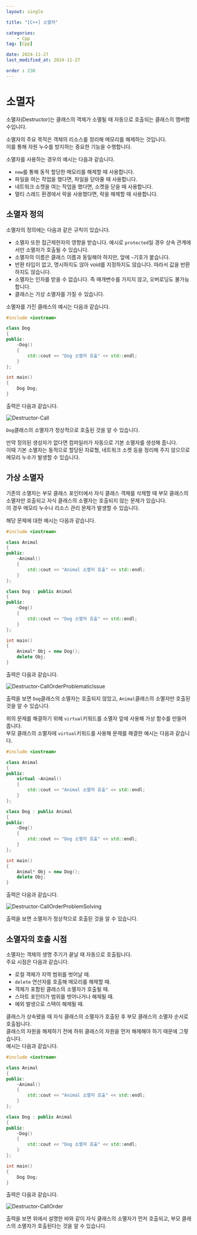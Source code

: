```yaml
---
layout: single

title: "[C++] 소멸자"

categories:
    - Cpp
tag: [Cpp]

date: 2024-11-27
last_modified_at: 2024-11-27

order : 230
---
```


# 소멸자

소멸자(Destructor)는 클래스의 객체가 소멸될 때 자동으로 호출되는 클래스의 멤버함수입니다.

소멸자의 주요 목적은 객체의 리소스를 정리해 메모리를 해제하는 것입니다.  
이를 통해 자원 누수를 방지하는 중요한 기능을 수행합니다.

소멸자를 사용하는 경우의 예시는 다음과 같습니다.

+ `new`를 통해 동적 할당한 메모리를 해제할 때 사용합니다.
+ 파일을 여는 작업을 했다면, 파일을 닫아줄 때 사용합니다.
+ 네트워크 소켓을 여는 작업을 했다면, 소켓을 닫을 때 사용합니다.
+ 멀티 스레드 환경에서 락을 사용했다면, 락을 해제할 때 사용합니다.

## 소멸자 정의

소멸자의 정의에는 다음과 같은 규칙이 있습니다.

+ 소멸자 또한 접근제한자의 영향을 받습니다. 예시로 `protected`일 경우 상속 관계에서만 소멸자가 호출될 수 있습니다.
+ 소멸자의 이름은 클래스 이름과 동일해야 하지만, 앞에 `~`기호가 붙습니다.
+ 반환 타입이 없고, 명시하지도 않아 void를 지정하지도 않습니다. 따라서 값을 반환하지도 않습니다.
+ 소멸자는 인자를 받을 수 없습니다. 즉 매개변수를 가지지 않고, 오버로딩도 불가능합니다.
+ 클래스는 가상 소멸자를 가질 수 있습니다.

소멸자를 가진 클래스의 예시는 다음과 같습니다.

```cpp
#include <iostream>

class Dog
{
public:
    ~Dog()
    {
        std::cout << "Dog 소멸자 호출" << std::endl;
    }
};

int main()
{
    Dog Dog;
}
```

출력은 다음과 같습니다.

![Destructor-Call]({{site.url}}/images/cpp/cpp/2024-11-27-CPP-Destructor/Destructor-Call.PNG)

`Dog`클래스의 소멸자가 정상적으로 호출된 것을 알 수 있습니다.

만약 정의된 생성자가 없다면 컴파일러가 자동으로 기본 소멸자를 생성해 줍니다.  
이때 기본 소멸자는 동적으로 할당된 자료형, 네트워크 소켓 등을 정리해 주지 않으므로 메모리 누수가 발생할 수 있습니다.

## 가상 소멸자

기존의 소멸자는 부모 클래스 포인터에서 자식 클래스 객체를 삭제할 때 부모 클래스의 소멸자만 호출되고 자식 클래스의 소멸자는 호출되지 않는 문제가 있습니다.  
이 경우 메모리 누수나 리소스 관리 문제가 발생할 수 있습니다.

해당 문제에 대한 예시는 다음과 같습니다.

```cpp
#include <iostream>

class Animal
{
public:
    ~Animal()
    {
        std::cout << "Animal 소멸자 호출" << std::endl;
    }
};

class Dog : public Animal
{
public:
    ~Dog()
    {
        std::cout << "Dog 소멸자 호출" << std::endl;
    }
};

int main()
{
    Animal* Obj = new Dog();
    delete Obj;
}
```

출력은 다음과 같습니다.

![Destructor-CallOrderProblematicIssue]({{site.url}}/images/cpp/cpp/2024-11-27-CPP-Destructor/Destructor-CallOrderProblematicIssue.PNG)

출력을 보면 `Dog`클래스의 소멸자는 호출되지 않았고, `Animal`클래스의 소멸자만 호출된 것을 알 수 있습니다.

위의 문제를 해결하기 위해 `virtual`키워드를 소멸자 앞에 사용해 가상 함수를 만들어 줍니다.  
부모 클래스의 소멸자에 `virtual`키워드를 사용해 문제를 해결한 예시는 다음과 같습니다.

```cpp
#include <iostream>

class Animal
{
public:
    virtual ~Animal()
    {
        std::cout << "Animal 소멸자 호출" << std::endl;
    }
};

class Dog : public Animal
{
public:
    ~Dog()
    {
        std::cout << "Dog 소멸자 호출" << std::endl;
    }
};

int main()
{
    Animal* Obj = new Dog();
    delete Obj;
}
```

출력은 다음과 같습니다.

![Destructor-CallOrderProblemSolving]({{site.url}}/images/cpp/cpp/2024-11-27-CPP-Destructor/Destructor-CallOrderProblemSolving.PNG)

출력을 보면 소멸자가 정상적으로 호출된 것을 알 수 있습니다.

## 소멸자의 호출 시점

소멸자는 객체의 생명 주기가 끝날 때 자동으로 호출됩니다.  
주요 시점은 다음과 같습니다.

+ 로컬 객체가 지역 범위를 벗어날 때.
+ `delete` 연산자를 호출해 메모리를 해제할 때.
+ 객체가 포함된 클래스의 소멸자가 호출될 때.
+ 스마트 포인터가 범위를 벗어나거나 해제될 때.
+ 예외 발생으로 스택이 해제될 때.

클래스가 상속됐을 때 자식 클래스의 소멸자가 호출된 후 부모 클래스의 소멸자 순서로 호출됩니다.  
클래스의 자원을 해제하기 전에 하위 클래스의 자원을 먼저 해제해야 하기 때문에 그렇습니다.  
예시는 다음과 같습니다.

```cpp
#include <iostream>

class Animal
{
public:
    ~Animal()
    {
        std::cout << "Animal 소멸자 호출" << std::endl;
    }
};

class Dog : public Animal
{
public:
    ~Dog()
    {
        std::cout << "Dog 소멸자 호출" << std::endl;
    }
};

int main()
{
    Dog Dog;
}
```

출력은 다음과 같습니다.

![Destructor-CallOrder]({{site.url}}/images/cpp/cpp/2024-11-27-CPP-Destructor/Destructor-CallOrder.PNG)

출력을 보면 위에서 설명한 바와 같이 자식 클래스의 소멸자가 먼저 호출되고, 부모 클래스의 소멸자가 호출된다는 것을 알 수 있습니다.